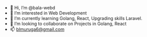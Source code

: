 - 👋 Hi, I’m @bala-webd
- 👀 I’m interested in Web Development
- 🌱 I’m currently learning Golang, React, Upgrading skills Laravel.
- 💞️ I’m looking to collaborate on Projects in Golang, React
- 📫 blmuruga6@gmail.com

<!---
bala-webd/bala-webd is a ✨ special ✨ repository because its `README.md` (this file) appears on your GitHub profile.
You can click the Preview link to take a look at your changes.
--->
